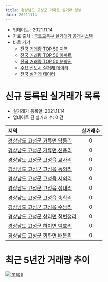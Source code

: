 ```yaml
---
title: 경상남도 고성군 아파트 실거래 정보
date: 20211114
---
```


* 업데이트 : 2021.11.14
* 자료 출처 : [국토교통부 실거래가 공개시스템](http://rt.molit.go.kr)
* 바로 가기
    * [전국 거래량 TOP 50 지역](https://apt-info.github.io/apt-trade-info/tr)
    * [전국 거래량 TOP 50 아파트](https://apt-info.github.io/apt-trade-info/ta)
    * [전국 거래량 TOP 50 분양권](https://apt-info.github.io/apt-trade-info/tb)
    * [주요 신도시 실거래 데이터](https://apt-info.github.io/apt-trade-info/newtown)
    * [전국 실거래 데이터](https://apt-info.github.io/apt-trade-info/all)



<script async src="https://pagead2.googlesyndication.com/pagead/js/adsbygoogle.js"></script>
<!-- 기본광고 -->
<ins class="adsbygoogle"
     style="display:block"
     data-ad-client="ca-pub-1142216861245946"
     data-ad-slot="4805727019"
     data-ad-format="auto"
     data-full-width-responsive="true"></ins>
<script>
     (adsbygoogle = window.adsbygoogle || []).push({});
</script>


# 신규 등록된 실거래가 목록

* 실거래가 등록일: 2021.11.14
* 업데이트 된 실거래 수: 0 건


|지역|실거래수|
|:---|:---:|
|[경상남도 고성군 거류면 당동리](https://apt-info.github.io/apt-trade-info/r2779)|0|
|[경상남도 고성군 거류면 신용리](https://apt-info.github.io/apt-trade-info/r2970)|0|
|[경상남도 고성군 고성읍 교사리](https://apt-info.github.io/apt-trade-info/r2776)|0|
|[경상남도 고성군 고성읍 동외리](https://apt-info.github.io/apt-trade-info/r2775)|0|
|[경상남도 고성군 고성읍 서외리](https://apt-info.github.io/apt-trade-info/r2773)|0|
|[경상남도 고성군 고성읍 성내리](https://apt-info.github.io/apt-trade-info/r2772)|0|
|[경상남도 고성군 고성읍 송학리](https://apt-info.github.io/apt-trade-info/r2781)|0|
|[경상남도 고성군 고성읍 수남리](https://apt-info.github.io/apt-trade-info/r2774)|0|
|[경상남도 고성군 상리면 척번정리](https://apt-info.github.io/apt-trade-info/r2778)|0|
|[경상남도 고성군 하이면 덕호리](https://apt-info.github.io/apt-trade-info/r2780)|0|
|[경상남도 고성군 회화면 배둔리](https://apt-info.github.io/apt-trade-info/r2777)|0|



<script async src="https://pagead2.googlesyndication.com/pagead/js/adsbygoogle.js"></script>
<!-- 기본광고 -->
<ins class="adsbygoogle"
     style="display:block"
     data-ad-client="ca-pub-1142216861245946"
     data-ad-slot="4805727019"
     data-ad-format="auto"
     data-full-width-responsive="true"></ins>
<script>
     (adsbygoogle = window.adsbygoogle || []).push({});
</script>


# 최근 5년간 거래량 추이


<div style="width:100%;">
    <canvas id="deal_progress" height="200"></canvas>
</div>

<script>
new Chart(document.getElementById("deal_progress"), {
    type: 'line',
    data: {
        labels: ['16.01','16.02','16.03','16.04','16.05','16.06','16.07','16.08','16.09','16.10','16.11','16.12','17.01','17.02','17.03','17.04','17.05','17.06','17.07','17.08','17.09','17.10','17.11','17.12','18.01','18.02','18.03','18.04','18.05','18.06','18.07','18.08','18.09','18.10','18.11','18.12','19.01','19.02','19.03','19.04','19.05','19.06','19.07','19.08','19.09','19.10','19.11','19.12','20.01','20.02','20.03','20.04','20.05','20.06','20.07','20.08','20.09','20.10','20.11','20.12','21.01','21.02','21.03','21.04','21.05','21.06','21.07','21.08','21.09','21.10','21.11'],
        datasets: [{
            label: '매매/분양권',
            data: [21,43,30,27,14,14,17,18,27,39,42,32,25,23,19,11,60,24,13,29,23,13,7,12,29,23,19,16,10,17,25,14,9,16,16,15,10,13,13,11,14,14,9,9,14,19,31,15,19,18,29,15,25,14,27,18,19,20,33,33,28,25,25,27,21,21,27,16,17,32,2],
            borderColor: "rgba(66, 133, 243, 1)",
            backgroundColor: "rgba(66, 133, 243, 0.05)",
            borderWidth: 1,
            pointRadius: 0,
            fill: false,
            lineTension: 0
        },{
            label: '전/월세',
            data: [6,8,6,8,6,3,7,3,6,12,10,9,12,18,20,9,8,9,14,4,16,4,8,14,6,11,8,10,10,10,6,7,4,11,8,11,10,9,8,9,13,11,19,12,3,3,9,7,5,6,9,7,4,8,5,5,3,3,7,4,1,5,4,6,2,10,4,8,4,4,0],
            borderColor: "rgba(255, 90, 0, 1)",
            backgroundColor: "rgba(255, 90, 0, 0.05)",
            borderWidth: 1,
            pointRadius: 0,
            fill: false,
            lineTension: 0
        },{
            label: '합계',
            data: [27,51,36,35,20,17,24,21,33,51,52,41,37,41,39,20,68,33,27,33,39,17,15,26,35,34,27,26,20,27,31,21,13,27,24,26,20,22,21,20,27,25,28,21,17,22,40,22,24,24,38,22,29,22,32,23,22,23,40,37,29,30,29,33,23,31,31,24,21,36,2],
            borderColor: "rgba(0, 0, 0, 1)",
            backgroundColor: "rgba(0, 0, 0, 0.03)",
            borderWidth: 0.1,
            pointRadius: 0,
            fill: true,
            lineTension: 0
        }
        ]
    },
    options: {
        responsive: true,
        title: {
            display: false
        },
        tooltips: {
            mode: 'index',
            intersect: false
        },
        hover: {
            mode: 'nearest',
            intersect: true
        },
        scales: {
            xAxes: [{
                display: true,
                scaleLabel: {
                    display: true,
                    labelString: '년/월'
                }
            }],
            yAxes: [{
                display: true,
                ticks: {
                    suggestedMin: 0,
                },
                scaleLabel: {
                    display: true,
                    labelString: '실거래 수'
                }
            }]
        }
    }
});

</script>


[![image](https://apt-info.github.io/images/2020-01-03-apt-trade-info/1024x500.png)](https://play.google.com/store/apps/details?id=com.aptinfo.apttradeinfo)


